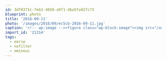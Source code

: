 ```yaml
---
id: 3df0371c-7eb3-4850-a9f1-dba5fa927c73
blueprint: photo
title: '2016-09-11'
photo: '/images/2016/09/ec5cb-2016-09-11.jpg'
caption: '<!-- wp:image --><figure class="wp-block-image"><img src="/assets/images/2016/09/ec5cb-2016-09-11.jpg" /></figure><!-- /wp:image --><!-- wp:paragraph --><p>#nofilter sky just north of Kamloops tonight #eerie #ominous</p><!-- /wp:paragraph -->'
import_id: '21314'
tags:
  - eerie
  - nofilter
  - ominous
---
```

